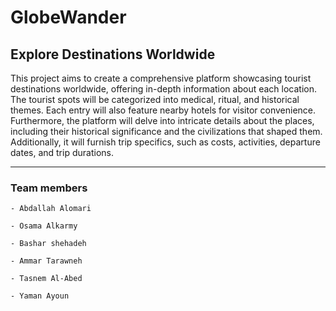 # GlobeWander
Explore Destinations Worldwide
---
This project aims to create a comprehensive platform showcasing tourist destinations worldwide, offering in-depth information about each location.
The tourist spots will be categorized into medical, ritual, and historical themes.
Each entry will also feature nearby hotels for visitor convenience.
Furthermore, the platform will delve into intricate details about the places, including their historical significance and the civilizations that shaped them.
Additionally, it will furnish trip specifics, such as costs, activities, departure dates, and trip durations.

--- 

### Team members

    - Abdallah Alomari

    - Osama Alkarmy

    - Bashar shehadeh

    - Ammar Tarawneh

    - Tasnem Al-Abed

    - Yaman Ayoun

